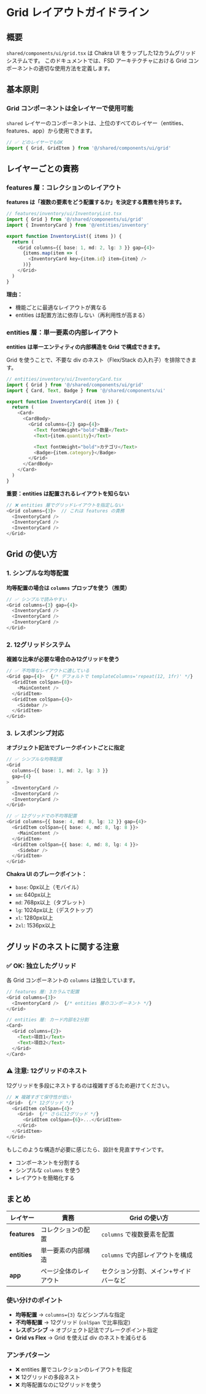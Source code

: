 # Grid レイアウトガイドライン

## 概要

`shared/components/ui/grid.tsx` は Chakra UI をラップした12カラムグリッドシステムです。
このドキュメントでは、FSD アーキテクチャにおける Grid コンポーネントの適切な使用方法を定義します。

## 基本原則

### Grid コンポーネントは全レイヤーで使用可能

`shared` レイヤーのコンポーネントは、上位のすべてのレイヤー（entities、features、app）から使用できます。

```typescript
// ✅ どのレイヤーでもOK
import { Grid, GridItem } from '@/shared/components/ui/grid'
```

## レイヤーごとの責務

### features 層：コレクションのレイアウト

**features は「複数の要素をどう配置するか」を決定する責務を持ちます。**

```typescript
// features/inventory/ui/InventoryList.tsx
import { Grid } from '@/shared/components/ui/grid'
import { InventoryCard } from '@/entities/inventory'

export function InventoryList({ items }) {
  return (
    <Grid columns={{ base: 1, md: 2, lg: 3 }} gap={4}>
      {items.map(item => (
        <InventoryCard key={item.id} item={item} />
      ))}
    </Grid>
  )
}
```

**理由：**
- 機能ごとに最適なレイアウトが異なる
- entities は配置方法に依存しない（再利用性が高まる）

### entities 層：単一要素の内部レイアウト

**entities は単一エンティティの内部構造を Grid で構成できます。**

Grid を使うことで、不要な div のネスト（Flex/Stack の入れ子）を排除できます。

```typescript
// entities/inventory/ui/InventoryCard.tsx
import { Grid } from '@/shared/components/ui/grid'
import { Card, Text, Badge } from '@/shared/components/ui'

export function InventoryCard({ item }) {
  return (
    <Card>
      <CardBody>
        <Grid columns={2} gap={4}>
          <Text fontWeight="bold">数量</Text>
          <Text>{item.quantity}</Text>

          <Text fontWeight="bold">カテゴリ</Text>
          <Badge>{item.category}</Badge>
        </Grid>
      </CardBody>
    </Card>
  )
}
```

**重要：entities は配置されるレイアウトを知らない**

```typescript
// ❌ entities 層でグリッドレイアウトを指定しない
<Grid columns={3}>  // これは features の責務
  <InventoryCard />
  <InventoryCard />
  <InventoryCard />
</Grid>
```

## Grid の使い方

### 1. シンプルな均等配置

**均等配置の場合は `columns` プロップを使う（推奨）**

```typescript
// ✅ シンプルで読みやすい
<Grid columns={3} gap={4}>
  <InventoryCard />
  <InventoryCard />
  <InventoryCard />
</Grid>
```

### 2. 12グリッドシステム

**複雑な比率が必要な場合のみ12グリッドを使う**

```typescript
// ✅ 不均等なレイアウトに適している
<Grid gap={4}>  {/* デフォルトで templateColumns='repeat(12, 1fr)' */}
  <GridItem colSpan={8}>
    <MainContent />
  </GridItem>
  <GridItem colSpan={4}>
    <Sidebar />
  </GridItem>
</Grid>
```

### 3. レスポンシブ対応

**オブジェクト記法でブレークポイントごとに指定**

```typescript
// ✅ シンプルな均等配置
<Grid
  columns={{ base: 1, md: 2, lg: 3 }}
  gap={4}
>
  <InventoryCard />
  <InventoryCard />
  <InventoryCard />
</Grid>

// ✅ 12グリッドでの不均等配置
<Grid columns={{ base: 4, md: 8, lg: 12 }} gap={4}>
  <GridItem colSpan={{ base: 4, md: 8, lg: 8 }}>
    <MainContent />
  </GridItem>
  <GridItem colSpan={{ base: 4, md: 8, lg: 4 }}>
    <Sidebar />
  </GridItem>
</Grid>
```

**Chakra UI のブレークポイント：**
- `base`: 0px以上（モバイル）
- `sm`: 640px以上
- `md`: 768px以上（タブレット）
- `lg`: 1024px以上（デスクトップ）
- `xl`: 1280px以上
- `2xl`: 1536px以上

## グリッドのネストに関する注意

### ✅ OK: 独立したグリッド

各 Grid コンポーネントの `columns` は独立しています。

```typescript
// features 層: 3カラムで配置
<Grid columns={3}>
  <InventoryCard />  {/* entities 層のコンポーネント */}
</Grid>

// entities 層: カード内部を2分割
<Card>
  <Grid columns={2}>
    <Text>項目1</Text>
    <Text>項目2</Text>
  </Grid>
</Card>
```

### ⚠️ 注意: 12グリッドのネスト

12グリッドを多段にネストするのは複雑すぎるため避けてください。

```typescript
// ❌ 複雑すぎて保守性が低い
<Grid>  {/* 12グリッド */}
  <GridItem colSpan={4}>
    <Grid>  {/* さらに12グリッド */}
      <GridItem colSpan={6}>...</GridItem>
    </Grid>
  </GridItem>
</Grid>
```

もしこのような構造が必要に感じたら、設計を見直すサインです。
- コンポーネントを分割する
- シンプルな `columns` を使う
- レイアウトを簡略化する

## まとめ

| レイヤー | 責務 | Grid の使い方 |
|---------|------|--------------|
| **features** | コレクションの配置 | `columns` で複数要素を配置 |
| **entities** | 単一要素の内部構造 | `columns` で内部レイアウトを構成 |
| **app** | ページ全体のレイアウト | セクション分割、メイン+サイドバーなど |

### 使い分けのポイント

- **均等配置** → `columns={3}` などシンプルな指定
- **不均等配置** → 12グリッド (`colSpan` で比率指定)
- **レスポンシブ** → オブジェクト記法でブレークポイント指定
- **Grid vs Flex** → Grid を使えば div のネストを減らせる

### アンチパターン

- ❌ entities 層でコレクションのレイアウトを指定
- ❌ 12グリッドの多段ネスト
- ❌ 均等配置なのに12グリッドを使う
